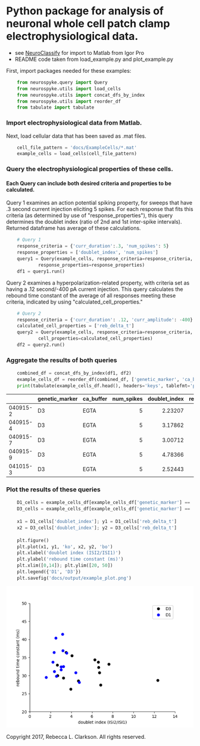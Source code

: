 # Python package for analysis of neuronal whole cell patch clamp electrophysiological data. 
* see [NeuroClassify](github.com/RebeccaClarkson/NeuroClassify) for import to Matlab from Igor Pro
* README code taken from load_example.py and plot_example.py

First, import packages needed for these examples:
```python
    from neurospyke.query import Query
    from neurospyke.utils import load_cells
    from neurospyke.utils import concat_dfs_by_index
    from neurospyke.utils import reorder_df
    from tabulate import tabulate
```
### Import electrophysiological data from Matlab. 

Next, load cellular data that has been saved as .mat files. 
```python
    cell_file_pattern = 'docs/ExampleCells/*.mat' 
    example_cells = load_cells(cell_file_pattern)
```

### Query the electrophysiological properties of these cells. 
#### Each Query can include both desired criteria and properties to be calculated.

Query 1 examines an action potential spiking property, for sweeps that have .3 second current injection eliciting  5 spikes. For each  response that fits this criteria (as determined by use of "response_properties"), this query determines the doublet index (ratio of 2nd and 1st inter-spike intervals). Returned dataframe has average of these calculations.
```python
    # Query 1 
    response_criteria = {'curr_duration':.3, 'num_spikes': 5}
    response_properties = ['doublet_index', 'num_spikes']
    query1 = Query(example_cells, response_criteria=response_criteria, 
            response_properties=response_properties)
    df1 = query1.run()
```
Query 2 examines a hyperpolarization-related property, with criteria set as having a .12 second/-400 pA current injection. This query calculates the rebound time constant of the average of all responses meeting these criteria, indicated by using "calculated_cell_properties." 
```python
    # Query 2
    response_criteria = {'curr_duration': .12, 'curr_amplitude': -400}
    calculated_cell_properties = ['reb_delta_t'] 
    query2 = Query(example_cells, response_criteria=response_criteria, 
            cell_properties=calculated_cell_properties)
    df2 = query2.run()
```
### Aggregate the results of both queries
```python
    combined_df = concat_dfs_by_index(df1, df2)                                                                                           
    example_cells_df = reorder_df(combined_df, ['genetic_marker', 'ca_buffer', 'num_spikes'])    
    print(tabulate(example_cells_df.head(), headers='keys', tablefmt='pipe')) 
```
|          | genetic_marker   | ca_buffer   |   num_spikes |   doublet_index |   reb_delta_t |
|:---------|:-----------------|:------------|-------------:|----------------:|--------------:|
| 040915-2 | D3               | EGTA        |            5 |         2.23207 |         33.75 |
| 040915-4 | D3               | EGTA        |            5 |         3.17862 |         36.9  |
| 040915-7 | D3               | EGTA        |            5 |         3.00712 |         32.45 |
| 040915-9 | D3               | EGTA        |            5 |         4.78366 |         28.15 |
| 041015-3 | D3               | EGTA        |            5 |         2.52443 |         40.4  |

### Plot the results of these queries
```python
    D1_cells = example_cells_df[example_cells_df['genetic_marker'] == 'D1']
    D3_cells = example_cells_df[example_cells_df['genetic_marker'] == 'D3']

    x1 = D1_cells['doublet_index']; y1 = D1_cells['reb_delta_t']
    x2 = D3_cells['doublet_index']; y2 = D3_cells['reb_delta_t']

    plt.figure()
    plt.plot(x1, y1, 'ko', x2, y2, 'bo')
    plt.xlabel('doublet index (ISI2/ISI1)')
    plt.ylabel('rebound time constant (ms)')
    plt.xlim([0,14]); plt.ylim([20, 50])
    plt.legend({'D1', 'D3'})
    plt.savefig('docs/output/example_plot.png')
```

![Example plot:](docs/output/example_plot.png "Example plot of data from queries")


Copyright 2017, Rebecca L. Clarkson. All rights reserved.
